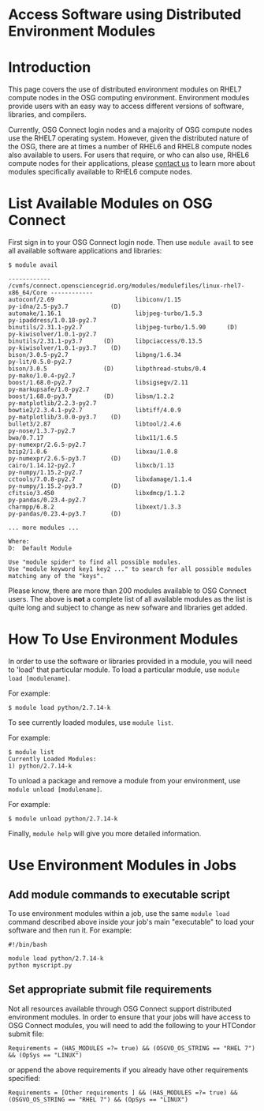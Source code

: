 Access Software using Distributed Environment Modules 
====================================



# Introduction

This page covers the use of distributed environment modules on RHEL7 compute nodes in the OSG computing environment. Environment modules provide users with an easy way to access different versions of software, libraries, and compilers. 

Currently, OSG Connect login nodes and a majority of OSG compute nodes use the RHEL7 operating system. However, given the distributed nature of the OSG, there are at times a number of RHEL6 and RHEL8 compute nodes also available to users. For users that require, or who can also use, RHEL6 compute nodes for their applications, please [contact us](mailto:support@opensciencegrid.org) to learn more about modules specifically available to RHEL6 compute nodes.

# List Available Modules on OSG Connect

First sign in to your OSG Connect login node. Then use `module avail` to see all available software applications and libraries:

	$ module avail
	
	------------ /cvmfs/connect.opensciencegrid.org/modules/modulefiles/linux-rhel7-x86_64/Core ------------
	autoconf/2.69                       libiconv/1.15                     py-idna/2.5-py3.7            (D)
	automake/1.16.1                     libjpeg-turbo/1.5.3               py-ipaddress/1.0.18-py2.7
	binutils/2.31.1-py2.7               libjpeg-turbo/1.5.90      (D)     py-kiwisolver/1.0.1-py2.7
	binutils/2.31.1-py3.7      (D)      libpciaccess/0.13.5               py-kiwisolver/1.0.1-py3.7    (D)
	bison/3.0.5-py2.7                   libpng/1.6.34                     py-lit/0.5.0-py2.7
	bison/3.0.5                (D)      libpthread-stubs/0.4              py-mako/1.0.4-py2.7
	boost/1.68.0-py2.7                  libsigsegv/2.11                   py-markupsafe/1.0-py2.7
	boost/1.68.0-py3.7         (D)      libsm/1.2.2                       py-matplotlib/2.2.3-py2.7
	bowtie2/2.3.4.1-py2.7               libtiff/4.0.9                     py-matplotlib/3.0.0-py3.7    (D)
	bullet3/2.87                        libtool/2.4.6                     py-nose/1.3.7-py2.7
	bwa/0.7.17                          libx11/1.6.5                      py-numexpr/2.6.5-py2.7
	bzip2/1.0.6                         libxau/1.0.8                      py-numexpr/2.6.5-py3.7       (D)
	cairo/1.14.12-py2.7                 libxcb/1.13                       py-numpy/1.15.2-py2.7
	cctools/7.0.8-py2.7                 libxdamage/1.1.4                  py-numpy/1.15.2-py3.7        (D)
	cfitsio/3.450                       libxdmcp/1.1.2                    py-pandas/0.23.4-py2.7
	charmpp/6.8.2                       libxext/1.3.3                     py-pandas/0.23.4-py3.7       (D) 
	
	... more modules ...
	
	Where:
	D:  Default Module
	
	Use "module spider" to find all possible modules.
	Use "module keyword key1 key2 ..." to search for all possible modules matching any of the "keys".

Please know, there are more than 200 modules available to OSG Connect users. The above is **not** a complete list of all available modules as the list is quite long and subject to change as new sofware and libraries get added. 

# How To Use Environment Modules

In order to use the software or libraries provided in a module, you will need to 'load' that particular module. To load a particular module, use `module load [modulename]`. 

For example:

	$ module load python/2.7.14-k

To see currently loaded modules, use `module list`.

For example:

	$ module list
	Currently Loaded Modules:
  	1) python/2.7.14-k

To unload a package and remove a module from your environment, use `module unload [modulename]`.

For example:

	$ module unload python/2.7.14-k

Finally, `module help` will give you more detailed information.

# Use Environment Modules in Jobs

## Add module commands to executable script

To use environment modules within a job, use the same `module load` command
described above inside your job's main "executable" to load your software 
and then run it.  For example: 

	#!/bin/bash
	
	module load python/2.7.14-k
	python myscript.py


## Set appropriate submit file requirements

Not all resources available through OSG Connect support distributed environment modules.  In order to ensure that your 
jobs will have access to OSG Connect modules, you will need to add the following to your HTCondor submit file:

	Requirements = (HAS_MODULES =?= true) && (OSGVO_OS_STRING == "RHEL 7") && (OpSys == "LINUX")
	
or append the above requirements if you already have other requirements specified:

	Requirements = [Other requirements ] && (HAS_MODULES =?= true) && (OSGVO_OS_STRING == "RHEL 7") && (OpSys == "LINUX")
